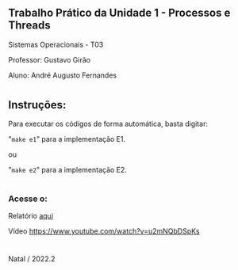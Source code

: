 ## Trabalho Prático da Unidade 1 - Processos e Threads

Sistemas Operacionais - T03

Professor: Gustavo Girão

Aluno: André Augusto Fernandes
#
## Instruções:
Para executar os códigos de forma automática, basta digitar:

"`make e1`" para a implementação E1.

ou

"`make e2`" para a implementação E2.
#
### Acesse o:

Relatório [aqui](relatório.pdf)

Vídeo https://www.youtube.com/watch?v=u2mNQbDSpKs

#
Natal / 2022.2